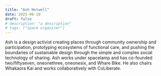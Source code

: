 ```yaml
---
title: "Ash Holwell"
date: 2025-06-10
draft: false
# description: "a description"
# tags: ["space organiser"]
---
```


Ash is a design activist creating places through community ownership and
participation, prototyping ecosystems of functional care, and pushing the
boundaries of sustainable design through the simple and complex social
technology of sharing. Ash works under spacelamp and has co-founded
two/fiftyseven, oneonethree, oneonesix, and Whare Bike. He also chairs Whakaora
Kai and works collaboratively with CoLiberate.

